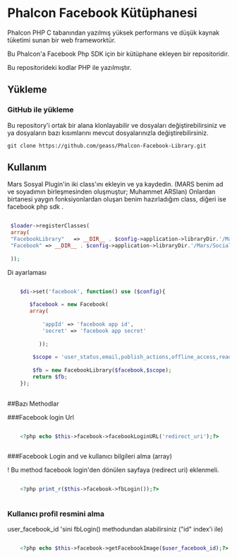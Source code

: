 Phalcon Facebook Kütüphanesi
========================

Phalcon PHP C tabanından yazılmış yüksek performans ve düşük kaynak tüketimi sunan bir web frameworktür.

Bu Phalcon'a Facebook Php SDK için bir kütüphane ekleyen bir repositoridir.

Bu repositorideki kodlar PHP ile yazılmıştır.

## Yükleme

### GitHub ile yükleme

Bu repository'i ortak bir alana klonlayabilir ve dosyaları değiştirebilirsiniz ve ya dosyaların bazı kısımlarını mevcut dosyalarınızla değiştirebilirsiniz. 

```
git clone https://github.com/geass/Phalcon-Facebook-Library.git
```

## Kullanım

Mars Sosyal Plugin'in iki class'ını ekleyin ve ya kaydedin. (MARS benim ad ve soyadımın birleşmesinden oluşmuştur; Muhammet ARSlan) Onlardan birtanesi yaygın fonksiyonlardan oluşan benim hazırladığım class, diğeri ise facebook php sdk .

```php

 $loader->registerClasses(
 array(
 "FacebookLibrary"   => __DIR__ . $config->application->libraryDir.'/Mars/Social/FacebookLibrary.php',
 "Facebook" => __DIR__ . $config->application->libraryDir.'/Mars/Social/sdk/facebook.php'
 
 ));
```

Di ayarlaması

```php

	$di->set('facebook', function() use ($config){
	   
       $facebook = new Facebook(
       array(
       
           'appId' => 'facebook app id',
           'secret' => 'facebook app secret'
          
          ));
                
		$scope = 'user_status,email,publish_actions,offline_access,read_friendlists,status_update,user_birthday';
       
		$fb = new FacebookLibrary($facebook,$scope);
		return $fb;
	});
	
```

##Bazı Methodlar

###Facebook login Url

```php

	<?php echo $this->facebook->facebookLoginURL('redirect_uri');?>
	
```

###Facebook Login and ve kullanıcı bilgileri alma (array)

! Bu method facebook login'den dönülen sayfaya (redirect uri) eklenmeli.

```php

	<?php print_r($this->facebook->fbLogin());?>
	
```

### Kullanıcı profil resmini alma

user_facebook_id 'sini fbLogin() methodundan alabilirsiniz ("id" index'i ile)

```php

	<?php echo $this->facebook->getFacebookImage($user_facebook_id);?>
	
```





